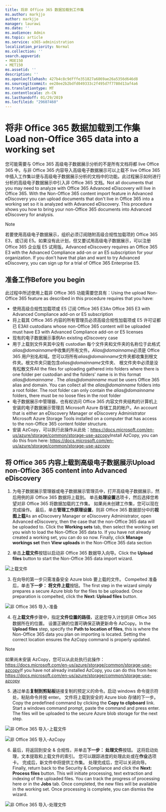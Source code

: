 ```yaml
---
title: 将非 Office 365 数据加载到工作集
ms.author: markjjo
author: markjjo
manager: laurawi
ms.date: ''
ms.audience: Admin
ms.topic: article
ms.service: o365-administration
localization_priority: Normal
ms.collection: ''
search.appverid:
- MOE150
- MET150
ms.assetid: ''
description: ''
ms.openlocfilehash: 427b4c8c9dfffe351827a6869ae26a5356d646d8
ms.sourcegitcommit: ee28ee2b2bdfd049333c2f495d7f7780d13af4a6
ms.translationtype: MT
ms.contentlocale: zh-CN
ms.lasthandoff: 01/29/2019
ms.locfileid: "29607460"
---
```

# <a name="load-non-office-365-data-into-a-working-set"></a><span data-ttu-id="d0935-102">将非 Office 365 数据加载到工作集</span><span class="sxs-lookup"><span data-stu-id="d0935-102">Load non-Office 365 data into a working set</span></span>

<span data-ttu-id="d0935-p101">您可能需要与 Office 365 高级电子数据展示分析的不是所有文档将都 live Office 365 中。与非 Office 365 内容导入高级电子数据展示可以上载不 live Office 365 中插入工作集以便与高级电子数据展示分析的文档中的功能。此过程展示如何进行分析的高级电子数据展示中引入非 Office 365 文档。</span><span class="sxs-lookup"><span data-stu-id="d0935-p101">Not all documents that you may need to analyze with Office 365 Advanced eDiscovery will live in Office 365. With the Non-Office 365 content import feature in Advanced eDiscovery you can upload documents that don't live in Office 365 into a working set so it is analyzed with Advanced eDiscovery. This procedure shows you how to bring your non-Office 365 documents into Advanced eDiscovery for analysis.</span></span>

>[!Note]
><span data-ttu-id="d0935-p102">若要使用高级电子数据展示，组织必须订阅随附高级合规性加载项的 Office 365 E3，或订阅 E5。如果没有此计划，但又要试用高级电子数据展示，可以注册 Office 365 企业版 E5 试用版。</span><span class="sxs-lookup"><span data-stu-id="d0935-p102">Advanced eDiscovery requires an Office 365 E3 with the Advanced Compliance add-on or an E5 subscription for your organization. If you don't have that plan and want to try Advanced eDiscovery, you can sign up for a trial of Office 365 Enterprise E5.</span></span>

## <a name="before-you-begin"></a><span data-ttu-id="d0935-108">准备工作</span><span class="sxs-lookup"><span data-stu-id="d0935-108">Before you begin</span></span>
<span data-ttu-id="d0935-109">此过程中所述使用上载非 Office 365 功能需要您具有：</span><span class="sxs-lookup"><span data-stu-id="d0935-109">Using the upload Non-Office 365 feature as described in this procedure requires that you have:</span></span>
* <span data-ttu-id="d0935-110">使用高级合规性加载项或 E5 订阅 Office 365 E3</span><span class="sxs-lookup"><span data-stu-id="d0935-110">An Office 365 E3 with Advanced Compliance add-on or E5 subscription</span></span>
* <span data-ttu-id="d0935-111">将上载其 Office 365 内容的所有管理员必须高级合规性加载项或 E5 许可证都已 E3</span><span class="sxs-lookup"><span data-stu-id="d0935-111">All custodians whose non-Office 365 content will be uploaded must have E3 with Advanced Compliance add-on or E5 licenses</span></span>
* <span data-ttu-id="d0935-112">现有的电子数据展示事例</span><span class="sxs-lookup"><span data-stu-id="d0935-112">An existing eDiscovery case</span></span>
* <span data-ttu-id="d0935-p103">用于上载到文件夹其中没有 custodian 每个文件夹和文件夹的名称位于此格式*alias@domainname*中收集的所有文件。*Alias@domainname*必须是 Office 365 用户别名和域。您可以将所有*alias@domainname*文件夹都收集到根文件夹。根文件夹只能包含*alias@domainname*文件夹、 根文件夹中必须是没有松散文件</span><span class="sxs-lookup"><span data-stu-id="d0935-p103">All the files for uploading gathered into folders where there is one folder per custodian and the folders' name is in this format *alias@domainname* . The *alias@domainname* must be users Office 365 alias and domain. You can collect all the *alias@domainname* folders into a root folder. The root folder can only contain the *alias@domainname* folders, there must be no loose files in the root folder</span></span>
* <span data-ttu-id="d0935-117">电子数据展示中管理器，也有权访问 Office 365 内容文件夹结构的计算机上安装的电子数据展示管理员 Microsoft Azure 存储工具的帐户。</span><span class="sxs-lookup"><span data-stu-id="d0935-117">An account that is either an eDiscovery Manager or eDiscovery Administrator Microsoft Azure Storage Tools installed on a computer that has access to the non-Office 365 content folder structure.</span></span>
* <span data-ttu-id="d0935-118">安装 AzCopy，可以执行此操作从此处：https://docs.microsoft.com/en-us/azure/storage/common/storage-use-azcopy</span><span class="sxs-lookup"><span data-stu-id="d0935-118">Install AzCopy, you can do this from here: https://docs.microsoft.com/en-us/azure/storage/common/storage-use-azcopy</span></span>

## <a name="upload-non-office-365-content-into-advanced-ediscovery"></a><span data-ttu-id="d0935-119">将 Office 365 内容上载到高级电子数据展示</span><span class="sxs-lookup"><span data-stu-id="d0935-119">Upload non-Office 365 content into Advanced eDiscovery</span></span>
1. <span data-ttu-id="d0935-p104">为电子数据展示管理器或电子数据展示管理员中，打开高级电子数据展示，然后用例的非 Office 365 数据将上载到。 单击**处理设置**选项卡，然后选择您希望对非 Office 365 将数据加载的工作集。 如果尚未创建工作集，您可以现在完成操作。 最后，单击**管理工作原理设置**，则非 Office 365 数据部分中的**视图上载**</span><span class="sxs-lookup"><span data-stu-id="d0935-p104">As an eDiscovery Manager or eDiscovery Administrator, open Advanced eDiscovery, then the case that the non-Office 365 data will be uploaded to.  Click the **Working sets** tab, then select the working set you wish to load the Non-Office 365 data to.  If you have not already created a working set, you can do so now.  Finally, click **Manage workings set** then **View uploads** in the Non-Office 365 data section</span></span>

2. <span data-ttu-id="d0935-124">单击**上载文件**按钮以启动非 Office 365 数据导入向导。</span><span class="sxs-lookup"><span data-stu-id="d0935-124">Click the **Upload files** button to start the Non-Office 365 data import wizard.</span></span>

![上载文件](../media/574f4059-4146-4058-9df3-ec97cf28d7c7.png)

3. <span data-ttu-id="d0935-p105">在向导的第一步只需准备安全 Azure blob 要上载的文件。 Compelted 准备后，单击**下一步： 将文件上载**按钮。</span><span class="sxs-lookup"><span data-stu-id="d0935-p105">The first step in the wizard simply prepares a secure Azure blob for the files to be uploaded.  Once preparation is compelted, click the **Next: Upload files** button.</span></span>

![非 Office 365 导入-准备](../media/0670a347-a578-454a-9b3d-e70ef47aec57.png)
 
4. <span data-ttu-id="d0935-p106">在**上载文件**步骤中，指定**文件位置的路径**，这是您导入计划的非 Office 365 数据所在的位置。 设置正确的位置可确保正确更新命令 AzCopy。</span><span class="sxs-lookup"><span data-stu-id="d0935-p106">In the **Upload files** step, specify the **Path to location of files**, this is where the Non-Office 365 data you plan on importing is located.  Setting the correct location ensures the AzCopy command is properly updated.</span></span>

> [!NOTE]
> <span data-ttu-id="d0935-131">如果尚未安装 AzCopy，您可以从此处执行此操作：https://docs.microsoft.com/en-us/azure/storage/common/storage-use-azcopy</span><span class="sxs-lookup"><span data-stu-id="d0935-131">If you have not already installed AzCopy, you can do this from here: https://docs.microsoft.com/en-us/azure/storage/common/storage-use-azcopy</span></span>

5. <span data-ttu-id="d0935-p107">通过单击**复制到剪贴板**链接复制的预定义的命令。启动 windows 命令提示符处，粘贴命令并按 enter。 文件将上载到安全的 Azure blob 存储的下一步。</span><span class="sxs-lookup"><span data-stu-id="d0935-p107">Copy the predefined command by clicking the **Copy to clipboard** link. Start a windows command prompt, paste the command and press enter.  The files will be uploaded to the secure Azure blob storage for the next step.</span></span>

![非 Office 365 导入-上载文件](../media/3ea53b5d-7f9b-4dfc-ba63-90a38c14d41a.png)

![非 Office 365 导入-AzCopy](../media/504e2dbe-f36f-4f36-9b08-04aea85d8250.png)

6. <span data-ttu-id="d0935-p108">最后，将返回到安全 & 合规性，并单击**下一步： 处理文件**按钮。 这将启动处理，文本提取和上载文件的索引。 您可以跟踪进度的处理此处或在**作业**选项卡。 完成后，新文件中将提供工作集。 处理完成后，您可以关闭向导。</span><span class="sxs-lookup"><span data-stu-id="d0935-p108">Finally, return back to the Security & Compliance and click the **Next: Process files** button.  This will initiate processing, text extraction and indexing of the uploaded files.  You can track the progress of processing here or in the **Jobs** tab.  Once completed, the new files will be available in the working set.  Once processing is complete, you can dismiss the wizard.</span></span>

![非 Office 365 导入-处理文件](../media/218b1545-416a-4a9f-9b25-3b70e8508f67.png)

